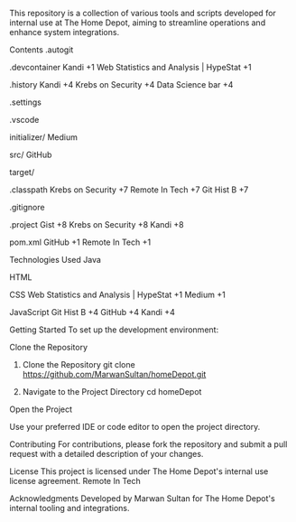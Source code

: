 This repository is a collection of various tools and scripts developed for internal use at The Home Depot, aiming to streamline operations and enhance system integrations.​

Contents
​.autogit​

​.devcontainer​
Kandi
+1
Web Statistics and Analysis | HypeStat
+1

​.history​
Kandi
+4
Krebs on Security
+4
Data Science bar
+4

​.settings​

​.vscode​

​initializer/​
Medium

​src/​
GitHub

​target/​

​.classpath​
Krebs on Security
+7
Remote In Tech
+7
Git Hist B
+7

​.gitignore​

​.project​
Gist
+8
Krebs on Security
+8
Kandi
+8

​pom.xml​
GitHub
+1
Remote In Tech
+1

Technologies Used
​Java​

​HTML​

​CSS​
Web Statistics and Analysis | HypeStat
+1
Medium
+1

​JavaScript​
Git Hist B
+4
GitHub
+4
Kandi
+4

Getting Started
To set up the development environment:

Clone the Repository

  1. Clone the Repository
    git clone https://github.com/MarwanSultan/homeDepot.git


  2. Navigate to the Project Directory
    cd homeDepot


Open the Project

Use your preferred IDE or code editor to open the project directory.

Contributing
For contributions, please fork the repository and submit a pull request with a detailed description of your changes.​

License
This project is licensed under The Home Depot's internal use license agreement.​
Remote In Tech

Acknowledgments
Developed by Marwan Sultan for The Home Depot's internal tooling and integrations.

